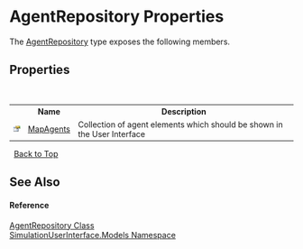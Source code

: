 # AgentRepository Properties
 

The <a href="46387967-c468-40a8-9904-13f25d58f794">AgentRepository</a> type exposes the following members.


## Properties
&nbsp;<table><tr><th></th><th>Name</th><th>Description</th></tr><tr><td>![Public property](media/pubproperty.gif "Public property")</td><td><a href="3624877f-0d56-d487-b6aa-f2be770b755f">MapAgents</a></td><td>
Collection of agent elements which should be shown in the User Interface</td></tr></table>&nbsp;
<a href="#agentrepository-properties">Back to Top</a>

## See Also


#### Reference
<a href="46387967-c468-40a8-9904-13f25d58f794">AgentRepository Class</a><br /><a href="65763977-2250-51c1-3f4f-8c5da206e5aa">SimulationUserInterface.Models Namespace</a><br />
